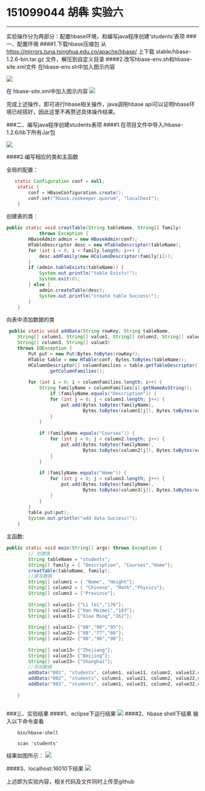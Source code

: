 # 151099044 胡犇 实验六

------
实验操作分为两部分：配置hbase环境，和编写java程序创建‘students’表项
###一、配置环境
####1.下载hbase压缩包
从 https://mirrors.tuna.tsinghua.edu.cn/apache/hbase/ 上下载 stable/hbase-1.2.6-bin.tar.gz 文件，解压到自定义目录
####2.改写hbase-env.sh和hbase-site.xml文件
在hbase-env.sh中加入图示内容

![](https://i.imgur.com/UA3MVbb.png)

在 hbase-site.xml中加入图示内容
![](https://i.imgur.com/6k8jseG.png) 



完成上述操作，即可进行hbase相关操作，java调用hbase api可以证明hbase环境已经搭好，因此这里不再赘述具体操作结果。

###二、编写java程序创建students表项
####1.在项目文件中导入/hbase-1.2.6/lib下所有Jar包

![](https://i.imgur.com/BZUNUTX.png)

####2.编写相应的类和主函数

全局的配置：

``` java
   static Configuration conf = null;  
    static {  
        conf = HBaseConfiguration.create();  
        conf.set("hbase.zookeeper.quorum", "localhost");  
    }  
```
创建表的类：
``` java
public static void creatTable(String tableName, String[] family)  
            throws Exception {  
		HBaseAdmin admin = new HBaseAdmin(conf);
        HTableDescriptor desc = new HTableDescriptor(tableName);  
        for (int i = 0; i < family.length; i++) {  
            desc.addFamily(new HColumnDescriptor(family[i]));  
        }  
        if (admin.tableExists(tableName)) {  
            System.out.println("table Exists!");  
            System.exit(0);  
        } else {  
            admin.createTable(desc);  
            System.out.println("create table Success!");  
        }  
    }  

```

向表中添加数据的类
``` java
 public static void addData(String rowKey, String tableName,  
    String[] column1, String[] value1, String[] column2, String[] value2,
    String[] column3, String[] value3)  
    throws IOException {  
        Put put = new Put(Bytes.toBytes(rowKey));
        HTable table = new HTable(conf, Bytes.toBytes(tableName));
        HColumnDescriptor[] columnFamilies = table.getTableDescriptor()
               .getColumnFamilies();  
  
        for (int i = 0; i < columnFamilies.length; i++) {  
            String familyName = columnFamilies[i].getNameAsString(); 
            	if (familyName.equals("Description")) {
                for (int j = 0; j < column1.length; j++) {  
                    put.add(Bytes.toBytes(familyName),  
                            Bytes.toBytes(column1[j]), Bytes.toBytes(value1[j]));  
                }  
            }  
 
            if (familyName.equals("Courses")) {
                for (int j = 0; j < column2.length; j++) {  
                    put.add(Bytes.toBytes(familyName),  
                            Bytes.toBytes(column2[j]), Bytes.toBytes(value2[j]));  
                }  
            } 
            
            if (familyName.equals("Home")) { 
                for (int j = 0; j < column3.length; j++) {  
                    put.add(Bytes.toBytes(familyName),  
                            Bytes.toBytes(column3[j]), Bytes.toBytes(value3[j]));  
                }  
            } 
        }  
        table.put(put);  
        System.out.println("add data Success!");  
    }  

```

主函数:
```java
public static void main(String[] args) throws Exception {  	  
		// 创建表  
        String tableName = "students";  
        String[] family = { "Description", "Courses","Home"};  
        creatTable(tableName, family);  
  		//填写数据
        String[] column1 = { "Name", "Height"};
        String[] column2 = { "Chinese", "Math","Physics"};
        String[] column3 = {"Province"};
        
        String[] value11= {"Li lei","176"};
        String[] value21= {"Han Meimei","183"};
        String[] value31= {"Xiao Ming","162"};
        
        String[] value12= {"80","90","95"};
        String[] value22= {"88","77","66"};
        String[] value32= {"90","90","90"};
        
        String[] value13= {"Zhejiang"};
        String[] value23= {"Beijing"};
        String[] value33= {"Shanghai"};
        //添加数据
        addData("001", "students", column1, value11, column2, value12,column3,value13);  
        addData("002", "students", column1, value21, column2, value22,column3,value23);  
        addData("003", "students", column1, value31, column2, value32,column3,value33);  
  
    }  
      
```
###三、实验结果
####1、eclipse下运行结果
![](https://i.imgur.com/odobOeR.png)
####2、hbase shell下结果
输入以下命令查看
```linux
	bin/hbase-shell
```
```linux
	scan 'students'
```
结果如图所示：
![](https://i.imgur.com/KrUaZMn.png)

####3、localhost:16010下结果
![](https://i.imgur.com/pQGyMIb.png)

上述即为实验内容，相关代码及文件同时上传至github
